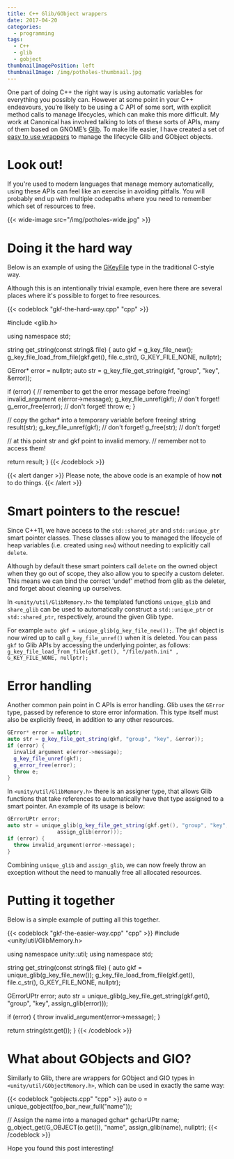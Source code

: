 ```yaml
---
title: C++ Glib/GObject wrappers
date: 2017-04-20
categories:
  - programming
tags:
  - C++
  - glib
  - gobject
thumbnailImagePosition: left
thumbnailImage: /img/potholes-thumbnail.jpg
---
```


One part of doing C++ the right way is using automatic variables for everything you possibly can. However at some point in your C++ endeavours, you’re likely to be using a C API of some sort, with explicit method calls to manage lifecycles, which can make this more difficult. My work at Canonical has involved talking to lots of these sorts of APIs, many of them based on GNOME’s [Glib](https://github.com/GNOME/glib). To make life easier, I have created a set of [easy to use wrappers](https://github.com/pete-woods/unity-api/tree/master/include/unity/util) to manage the lifecycle Glib and GObject objects.

<!--more-->

# Look out!

If you're used to modern languages that manage memory automatically, using these APIs can feel like an exercise in avoiding pitfalls. You will probably end up with multiple codepaths where you need to remember which set of resources to free.

<p></p>

{{< wide-image src="/img/potholes-wide.jpg" >}}

# Doing it the hard way

Below is an example of using the [GKeyFile](https://developer.gnome.org/glib/stable/glib-Key-value-file-parser.html) type in the traditional C-style way.

Although this is an intentionally trivial example, even here there are several places where it's possible to forget to free resources.

{{< codeblock "gkf-the-hard-way.cpp" "cpp" >}}

#include <glib.h>

using namespace std;

string get_string(const string& file) {
  auto gkf = g_key_file_new();
  g_key_file_load_from_file(gkf.get(), file.c_str(), G_KEY_FILE_NONE, nullptr);

  GError* error = nullptr;
  auto str = g_key_file_get_string(gkf, "group", "key", &error));

  if (error) {
    // remember to get the error message before freeing!
    invalid_argument e(error->message);
    g_key_file_unref(gkf); // don't forget!
    g_error_free(error); // don't forget!
    throw e;
  }

  // copy the gchar* into a temporary variable before freeing!
  string result(str);
  g_key_file_unref(gkf); // don't forget!
  g_free(str); // don't forget!

  // at this point str and gkf point to invalid memory.
  // remember not to access them!

  return result;
}
{{< /codeblock >}}

{{< alert danger >}}
Please note, the above code is an example of how **not** to do things.
{{< /alert >}}

# Smart pointers to the rescue!

Since C++11, we have access to the `std::shared_ptr` and `std::unique_ptr` smart pointer classes. These classes allow you to managed the lifecycle of heap variables (i.e. created using `new`) without needing to explicitly call `delete`.

Although by default these smart pointers call `delete` on the owned object when they go out of scope, they also allow you to specify a custom deleter. This means we can bind the correct 'undef' method from glib as the deleter, and forget about cleaning up ourselves.

In `<unity/util/GlibMemory.h>` the templated functions `unique_glib` and `share_glib` can be used to automatically construct a `std::unique_ptr` or `std::shared_ptr`, respectively, around the given Glib type.

For example `auto gkf = unique_glib(g_key_file_new());`. The `gkf` object is now wired up to call `g_key_file_unref()` when it is deleted. You can pass `gkf` to Glib APIs by accessing the underlying pointer, as follows: `g_key_file_load_from_file(gkf.get(), "/file/path.ini" , G_KEY_FILE_NONE, nullptr);`

# Error handling

Another common pain point in C APIs is error handling. Glib uses the `GError` type, passed by reference to store error information. This type itself must also be explicitly freed, in addition to any other resources.

```cpp
GError* error = nullptr;
auto str = g_key_file_get_string(gkf, "group", "key", &error));
if (error) {
  invalid_argument e(error->message);
  g_key_file_unref(gkf);
  g_error_free(error);
  throw e;
}
```

In `<unity/util/GlibMemory.h>` there is an assigner type, that allows Glib functions that take references to automatically have that type assigned to a smart pointer. An example of its usage is below:

```cpp
GErrorUPtr error;
auto str = unique_glib(g_key_file_get_string(gkf.get(), "group", "key",
                assign_glib(error)));
if (error) {
  throw invalid_argument(error->message);
}
```

Combining `unique_glib` and `assign_glib`, we can now freely throw an exception without the need to manually free all allocated resources. 

# Putting it together

Below is a simple example of putting all this together.

{{< codeblock "gkf-the-easier-way.cpp" "cpp" >}}
#include <unity/util/GlibMemory.h>

using namespace unity::util;
using namespace std;

string get_string(const string& file) {
  auto gkf = unique_glib(g_key_file_new());
  g_key_file_load_from_file(gkf.get(), file.c_str(), G_KEY_FILE_NONE, nullptr);

  GErrorUPtr error;
  auto str = unique_glib(g_key_file_get_string(gkf.get(), "group", "key",
        assign_glib(error)));

  if (error) {
    throw invalid_argument(error->message);
  }

  return string(str.get());
}
{{< /codeblock >}}

# What about GObjects and GIO?

Similarly to Glib, there are wrappers for GObject and GIO types in `<unity/util/GObjectMemory.h>`, which can be used in exactly the same way: 

{{< codeblock "gobjects.cpp" "cpp" >}}
auto o = unique_gobject(foo_bar_new_full("name"));

// Assign the name into a managed gchar*
gcharUPtr name;
g_object_get(G_OBJECT(o.get()), "name", assign_glib(name), nullptr);
{{< /codeblock >}}

Hope you found this post interesting!
